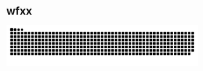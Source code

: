 # wfxx
<picture>
  <source
    media="(prefers-color-scheme: dark)"
    srcset="https://raw.githubusercontent.com/wfxx/wfxx/output/github-contribution-grid-snake-dark.svg"
  />
  <source
    media="(prefers-color-scheme: light)"
    srcset="https://raw.githubusercontent.com/wfxx/wfxx/output/github-contribution-grid-snake.svg"
  />
  <img
    alt="github contribution grid snake animation"
    src="https://raw.githubusercontent.com/wfxx/wfxx/output/github-contribution-grid-snake.svg"
  />
</picture>

<!---
wfxx/wfxx is a ✨ special ✨ repository because its `README.md` (this file) appears on your GitHub profile.
You can click the Preview link to take a look at your changes.
--->
